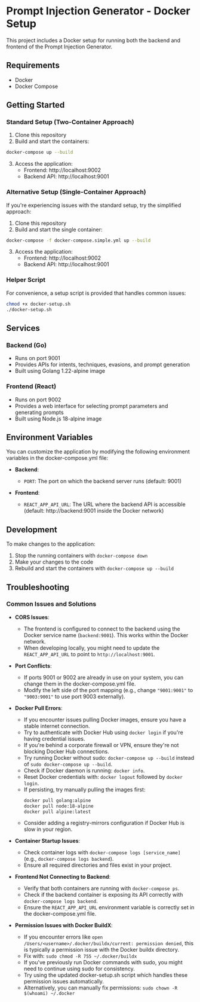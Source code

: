 # Prompt Injection Generator - Docker Setup

This project includes a Docker setup for running both the backend and frontend of the Prompt Injection Generator.

## Requirements

- Docker
- Docker Compose

## Getting Started

### Standard Setup (Two-Container Approach)

1. Clone this repository
2. Build and start the containers:

```bash
docker-compose up --build
```

3. Access the application:
   - Frontend: http://localhost:9002
   - Backend API: http://localhost:9001

### Alternative Setup (Single-Container Approach)

If you're experiencing issues with the standard setup, try the simplified approach:

1. Clone this repository
2. Build and start the single container:

```bash
docker-compose -f docker-compose.simple.yml up --build
```

3. Access the application:
   - Frontend: http://localhost:9002
   - Backend API: http://localhost:9001

### Helper Script

For convenience, a setup script is provided that handles common issues:

```bash
chmod +x docker-setup.sh
./docker-setup.sh
```

## Services

### Backend (Go)

- Runs on port 9001
- Provides APIs for intents, techniques, evasions, and prompt generation
- Built using Golang 1.22-alpine image

### Frontend (React)

- Runs on port 9002
- Provides a web interface for selecting prompt parameters and generating prompts
- Built using Node.js 18-alpine image

## Environment Variables

You can customize the application by modifying the following environment variables in the docker-compose.yml file:

- **Backend**:

  - `PORT`: The port on which the backend server runs (default: 9001)

- **Frontend**:
  - `REACT_APP_API_URL`: The URL where the backend API is accessible (default: http://backend:9001 inside the Docker network)

## Development

To make changes to the application:

1. Stop the running containers with `docker-compose down`
2. Make your changes to the code
3. Rebuild and start the containers with `docker-compose up --build`

## Troubleshooting

### Common Issues and Solutions

- **CORS Issues**:

  - The frontend is configured to connect to the backend using the Docker service name (`backend:9001`). This works within the Docker network.
  - When developing locally, you might need to update the `REACT_APP_API_URL` to point to `http://localhost:9001`.

- **Port Conflicts**:

  - If ports 9001 or 9002 are already in use on your system, you can change them in the docker-compose.yml file.
  - Modify the left side of the port mapping (e.g., change `"9001:9001"` to `"9003:9001"` to use port 9003 externally).

- **Docker Pull Errors**:

  - If you encounter issues pulling Docker images, ensure you have a stable internet connection.
  - Try to authenticate with Docker Hub using `docker login` if you're having credential issues.
  - If you're behind a corporate firewall or VPN, ensure they're not blocking Docker Hub connections.
  - Try running Docker without sudo: `docker-compose up --build` instead of `sudo docker-compose up --build`.
  - Check if Docker daemon is running: `docker info`.
  - Reset Docker credentials with: `docker logout` followed by `docker login`.
  - If persisting, try manually pulling the images first:
    ```bash
    docker pull golang:alpine
    docker pull node:18-alpine
    docker pull alpine:latest
    ```
  - Consider adding a registry-mirrors configuration if Docker Hub is slow in your region.

- **Container Startup Issues**:

  - Check container logs with `docker-compose logs [service_name]` (e.g., `docker-compose logs backend`).
  - Ensure all required directories and files exist in your project.

- **Frontend Not Connecting to Backend**:

  - Verify that both containers are running with `docker-compose ps`.
  - Check if the backend container is exposing its API correctly with `docker-compose logs backend`.
  - Ensure the `REACT_APP_API_URL` environment variable is correctly set in the docker-compose.yml file.

- **Permission Issues with Docker BuildX**:
  - If you encounter errors like `open /Users/<username>/.docker/buildx/current: permission denied`, this is typically a permission issue with the Docker buildx directory.
  - Fix with: `sudo chmod -R 755 ~/.docker/buildx`
  - If you've previously run Docker commands with sudo, you might need to continue using sudo for consistency.
  - Try using the updated docker-setup.sh script which handles these permission issues automatically.
  - Alternatively, you can manually fix permissions: `sudo chown -R $(whoami) ~/.docker`

